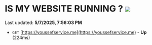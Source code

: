 # IS MY WEBSITE RUNNING ? [![](https://img.shields.io/static/v1?label=Sponsor&message=%E2%9D%A4&logo=GitHub&color=%23fe8e86)](https://github.com/sponsors/Youssef-Lehmam)

Last updated: **5/7/2025, 7:56:03 PM**

- `GET` [https://youssefservice.me](https://youssefservice.me) - **Up** (224ms)
